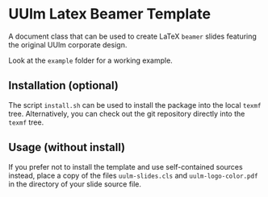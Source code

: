 UUlm Latex Beamer Template
==========================

A document class that can be used to create LaTeX `beamer` slides featuring the original UUlm corporate design.

Look at the `example` folder for a working example.


Installation (optional)
-----------------------

The script `install.sh` can be used to install the package into the local `texmf` tree. Alternatively, you can check out the git repository directly into the `texmf` tree.

Usage (without install)
-----------------------

If you prefer not to install the template and use self-contained sources instead, place a copy of the files `uulm-slides.cls` and `uulm-logo-color.pdf` in the directory of your slide source file.